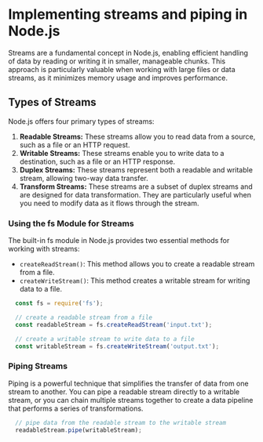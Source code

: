 # Implementing streams and piping in Node.js

Streams are a fundamental concept in Node.js, enabling efficient handling of data by reading or writing it in smaller, manageable chunks. This approach is particularly valuable when working with large files or data streams, as it minimizes memory usage and improves performance.

## Types of Streams

Node.js offers four primary types of streams:
1. **Readable Streams:** These streams allow you to read data from a source, such as a file or an HTTP request.
2. **Writable Streams:** These streams enable you to write data to a destination, such as a file or an HTTP response.
3. **Duplex Streams:** These streams represent both a readable and writable stream, allowing two-way data transfer.
4. **Transform Streams:** These streams are a subset of duplex streams and are designed for data transformation. They are particularly useful when you need to modify data as it flows through the stream.

### Using the fs Module for Streams

The built-in fs module in Node.js provides two essential methods for working with streams:
+ ``createReadStream()``: This method allows you to create a readable stream from a file.
+ ``createWriteStream()``: This method creates a writable stream for writing data to a file.

```javascript
  const fs = require('fs');

  // create a readable stream from a file
  const readableStream = fs.createReadStream('input.txt');

  // create a writable stream to write data to a file
  const writableStream = fs.createWriteStream('output.txt');
```

### Piping Streams

Piping is a powerful technique that simplifies the transfer of data from one stream to another. You can pipe a readable stream directly to a writable stream, or you can chain multiple streams together to create a data pipeline that performs a series of transformations.

```javascript
  // pipe data from the readable stream to the writable stream
  readableStream.pipe(writableStream);
```







